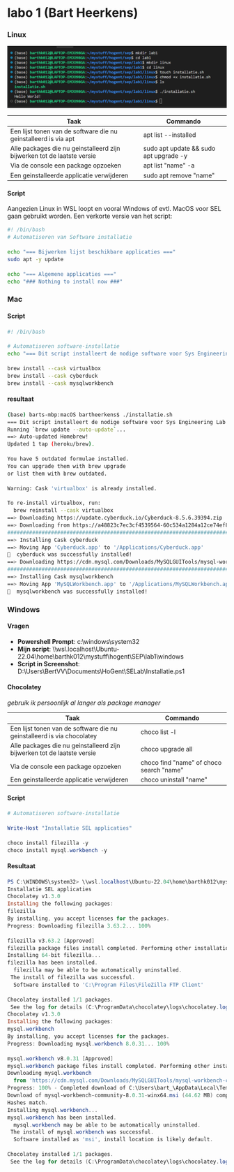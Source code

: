 # labo 1 (Bart Heerkens)

### Linux

![Screenshot](linux/linux_bash_script.png "Screenshot terminal")


| Taak | Commando |
|------|-----------|
| Een lijst tonen van de software die nu geinstalleerd is via apt | apt list --installed |
| Alle packages die nu geinstalleerd zijn bijwerken tot de laatste versie | sudo apt update && sudo apt upgrade -y |
| Via de console een package opzoeken | apt list "name" -a |
| Een geinstalleerde applicatie verwijderen | sudo apt remove "name" |

#### Script

Aangezien Linux in WSL loopt en vooral Windows of evtl. MacOS voor SEL gaan gebruikt worden. Een verkorte versie van het script:

```bash
#! /bin/bash
# Automatiseren van Software installatie

echo "=== Bijwerken lijst beschikbare applicaties ==="
sudo apt -y update

echo "=== Algemene applicaties ==="
echo "### Nothing to install now ###"
```

### Mac

#### Script

```bash
#! /bin/bash

# Automatiseren software-installatie
echo "=== Dit script installeert de nodige software voor Sys Engineering Lab ==="

brew install --cask virtualbox
brew install --cask cyberduck
brew install --cask mysqlworkbench
````
#### resultaat

```bash
(base) barts-mbp:macOS bartheerkens$ ./installatie.sh 
=== Dit script installeert de nodige software voor Sys Engineering Lab ===
Running `brew update --auto-update`...
==> Auto-updated Homebrew!
Updated 1 tap (heroku/brew).

You have 5 outdated formulae installed.
You can upgrade them with brew upgrade
or list them with brew outdated.

Warning: Cask 'virtualbox' is already installed.

To re-install virtualbox, run:
  brew reinstall --cask virtualbox
==> Downloading https://update.cyberduck.io/Cyberduck-8.5.6.39394.zip
==> Downloading from https://a48823c7ec3cf4539564-60c534a1284a12ce74ef84032e9b4e46.ssl.cf1.rackcdn.com/Cyberduck-8.5.
######################################################################## 100.0%
==> Installing Cask cyberduck
==> Moving App 'Cyberduck.app' to '/Applications/Cyberduck.app'
🍺  cyberduck was successfully installed!
==> Downloading https://cdn.mysql.com/Downloads/MySQLGUITools/mysql-workbench-community-8.0.32-macos-x86_64.dmg
######################################################################## 100.0%
==> Installing Cask mysqlworkbench
==> Moving App 'MySQLWorkbench.app' to '/Applications/MySQLWorkbench.app'
🍺  mysqlworkbench was successfully installed!
```

### Windows

#### Vragen
- **Powershell Prompt**: c:\windows\system32
- **Mijn script**: \\\wsl.localhost\Ubuntu-22.04\home\barthk012\mystuff\hogent\SEP\lab1\windows
- **Script in Screenshot**: D:\Users\BertVV\Documents\HoGent\SELab\Installatie.ps1

#### Chocolatey
*gebruik ik persoonlijk al langer als package manager*

| Taak | Commando |
|------|-----------|
| Een lijst tonen van de software die nu geinstalleerd is via chocolatey | choco list -l |
| Alle packages die nu geinstalleerd zijn bijwerken tot de laatste versie | choco upgrade all |
| Via de console een package opzoeken | choco find "name" of choco search "name" |
| Een geinstalleerde applicatie verwijderen | choco uninstall "name" |

#### Script

```powershell
# Automatiseren software-installatie

Write-Host "Installatie SEL applicaties" 

choco install filezilla -y
choco install mysql.workbench -y
```

#### Resultaat

```Powershell
PS C:\WINDOWS\system32> \\wsl.localhost\Ubuntu-22.04\home\barthk012\mystuff\hogent\SEP\lab1\windows\installatie.ps1
Installatie SEL applicaties
Chocolatey v1.3.0
Installing the following packages:
filezilla
By installing, you accept licenses for the packages.
Progress: Downloading filezilla 3.63.2... 100%

filezilla v3.63.2 [Approved]
filezilla package files install completed. Performing other installation steps.
Installing 64-bit filezilla...
filezilla has been installed.
  filezilla may be able to be automatically uninstalled.
 The install of filezilla was successful.
  Software installed to 'C:\Program Files\FileZilla FTP Client'

Chocolatey installed 1/1 packages.
 See the log for details (C:\ProgramData\chocolatey\logs\chocolatey.log).
Chocolatey v1.3.0
Installing the following packages:
mysql.workbench
By installing, you accept licenses for the packages.
Progress: Downloading mysql.workbench 8.0.31... 100%

mysql.workbench v8.0.31 [Approved]
mysql.workbench package files install completed. Performing other installation steps.
Downloading mysql.workbench
  from 'https://cdn.mysql.com/Downloads/MySQLGUITools/mysql-workbench-community-8.0.31-winx64.msi'
Progress: 100% - Completed download of C:\Users\bart_\AppData\Local\Temp\chocolatey\mysql.workbench\8.0.31\mysql-workbench-community-8.0.31-winx64.msi (44.62 MB).
Download of mysql-workbench-community-8.0.31-winx64.msi (44.62 MB) completed.
Hashes match.
Installing mysql.workbench...
mysql.workbench has been installed.
  mysql.workbench may be able to be automatically uninstalled.
 The install of mysql.workbench was successful.
  Software installed as 'msi', install location is likely default.

Chocolatey installed 1/1 packages.
 See the log for details (C:\ProgramData\chocolatey\logs\chocolatey.log).
 ```


